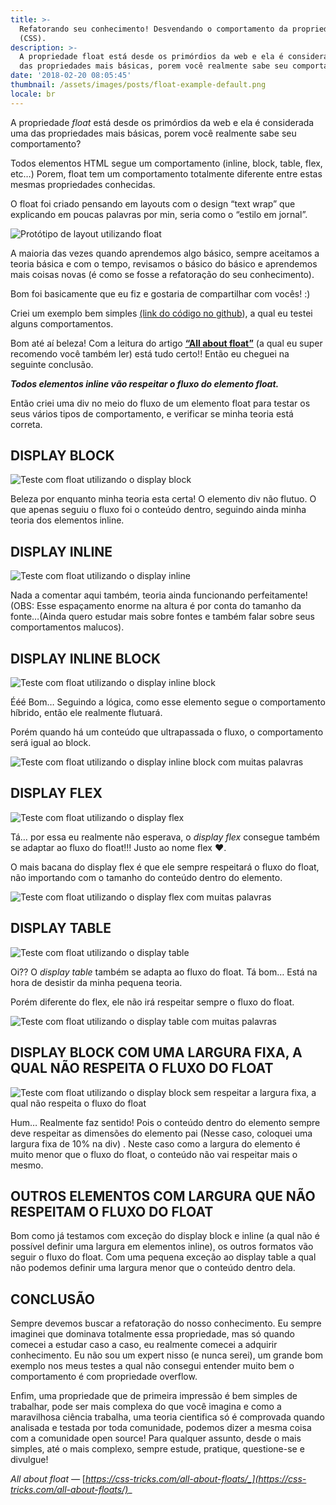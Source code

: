 ```yaml
---
title: >-
  Refatorando seu conhecimento! Desvendando o comportamento da propriedade Float
  (CSS).
description: >-
  A propriedade float está desde os primórdios da web e ela é considerada uma
  das propriedades mais básicas, porem você realmente sabe seu comportamento?
date: '2018-02-20 08:05:45'
thumbnail: /assets/images/posts/float-example-default.png
locale: br
---
```





A propriedade _float_ está desde os primórdios da web e ela é considerada uma das propriedades mais básicas, porem você realmente sabe seu comportamento?

Todos elementos HTML segue um comportamento (inline, block, table, flex, etc…) Porem, float tem um comportamento totalmente diferente entre estas mesmas propriedades conhecidas.

O float foi criado pensando em layouts com o design “text wrap” que explicando em poucas palavras por min, seria como o “estilo em jornal”.

![Protótipo de layout utilizando float](/assets/images/posts/float-example-default.png "Protótipo de layout utilizando float")

A maioria das vezes quando aprendemos algo básico, sempre aceitamos a teoria básica e com o tempo, revisamos o básico do básico e aprendemos mais coisas novas (é como se fosse a refatoração do seu conhecimento).

Bom foi basicamente que eu fiz e gostaria de compartilhar com vocês! :)

Criei um exemplo bem simples [(link do código no github](https://github.com/diegodsgarcia/float-behaviors-tests)), a qual eu testei alguns comportamentos.

Bom até aí beleza! Com a leitura do artigo [**“All about float”**](https://css-tricks.com/all-about-floats/) (a qual eu super recomendo você também ler) está tudo certo!! Então eu cheguei na seguinte conclusão.

_**Todos elementos inline vão respeitar o fluxo do elemento float.**_

Então criei uma div no meio do fluxo de um elemento float para testar os seus vários tipos de comportamento, e verificar se minha teoria está correta.

## DISPLAY BLOCK

![Teste com float utilizando o display block](/assets/images/posts/float-display-block.png "Teste com float utilizando o display block")

Beleza por enquanto minha teoria esta certa! O elemento div não flutuo. O que apenas seguiu o fluxo foi o conteúdo dentro, seguindo ainda minha teoria dos elementos inline.

## DISPLAY INLINE

![Teste com float utilizando o display inline](/assets/images/posts/float-display-inline.png "Teste com float utilizando o display inline")

Nada a comentar aqui também, teoria ainda funcionando perfeitamente! (OBS: Esse espaçamento enorme na altura é por conta do tamanho da fonte…(Ainda quero estudar mais sobre fontes e também falar sobre seus comportamentos malucos).

## DISPLAY INLINE BLOCK

![Teste com float utilizando o display inline block](/assets/images/posts/float-display-inline-block.png "Teste com float utilizando o display inline block")

Ééé Bom… Seguindo a lógica, como esse elemento segue o comportamento híbrido, então ele realmente flutuará.

Porém quando há um conteúdo que ultrapassada o fluxo, o comportamento será igual ao block.

![Teste com float utilizando o display inline block com muitas palavras](/assets/images/posts/float-display-table-with-many-words.png "Teste com float utilizando o display inline block com muitas palavras")

## DISPLAY FLEX

![Teste com float utilizando o display flex](/assets/images/posts/float-display-flex.png "Teste com float utilizando o display flex")

Tá… por essa eu realmente não esperava, o _display flex_ consegue também se adaptar ao fluxo do float!!! Justo ao nome flex ❤.

O mais bacana do display flex é que ele sempre respeitará o fluxo do float, não importando com o tamanho do conteúdo dentro do elemento.

![Teste com float utilizando o display flex com muitas palavras](/assets/images/posts/float-display-flex-with-many-words.png "Teste com float utilizando o display flex com muitas palavras")

## DISPLAY TABLE

![Teste com float utilizando o display table](/assets/images/posts/float-display-table.png "Teste com float utilizando o display table")

Oi?? O _display table_ também se adapta ao fluxo do float. Tá bom… Está na hora de desistir da minha pequena teoria.

Porém diferente do flex, ele não irá respeitar sempre o fluxo do float.

![Teste com float utilizando o display table com muitas palavras](/assets/images/posts/float-display-table-with-many-words.png "Teste com float utilizando o display table com muitas palavras")

## DISPLAY BLOCK COM UMA LARGURA FIXA, A QUAL NÃO RESPEITA O FLUXO DO FLOAT

![Teste com float utilizando o display block sem respeitar a largura fixa, a qual não respeita o fluxo do float](/assets/images/posts/float-display-block-with-width-without-respect-flow.png "Teste com float utilizando o display block sem respeitar a largura fixa, a qual não respeita o fluxo do float")

Hum… Realmente faz sentido! Pois o conteúdo dentro do elemento sempre deve respeitar as dimensões do elemento pai (Nesse caso, coloquei uma largura fixa de 10% na div) . Neste caso como a largura do elemento é muito menor que o fluxo do float, o conteúdo não vai respeitar mais o mesmo.

## OUTROS ELEMENTOS COM LARGURA QUE NÃO RESPEITAM O FLUXO DO FLOAT

Bom como já testamos com exceção do display block e inline (a qual não é possível definir uma largura em elementos inline), os outros formatos vão seguir o fluxo do float. Com uma pequena exceção ao display table a qual não podemos definir uma largura menor que o conteúdo dentro dela.

## CONCLUSÃO

Sempre devemos buscar a refatoração do nosso conhecimento. Eu sempre imaginei que dominava totalmente essa propriedade, mas só quando comecei a estudar caso a caso, eu realmente comecei a adquirir conhecimento. Eu não sou um expert nisso (e nunca serei), um grande bom exemplo nos meus testes a qual não consegui entender muito bem o comportamento é com propriedade overflow.

Enfim, uma propriedade que de primeira impressão é bem simples de trabalhar, pode ser mais complexa do que você imagina e como a maravilhosa ciência trabalha, uma teoria cientifica só é comprovada quando analisada e testada por toda comunidade, podemos dizer a mesma coisa com a comunidade open source! Para qualquer assunto, desde o mais simples, até o mais complexo, sempre estude, pratique, questione-se e divulgue!

_All about float —_ [_https://css-tricks.com/all-about-floats/_](https://css-tricks.com/all-about-floats/)__
